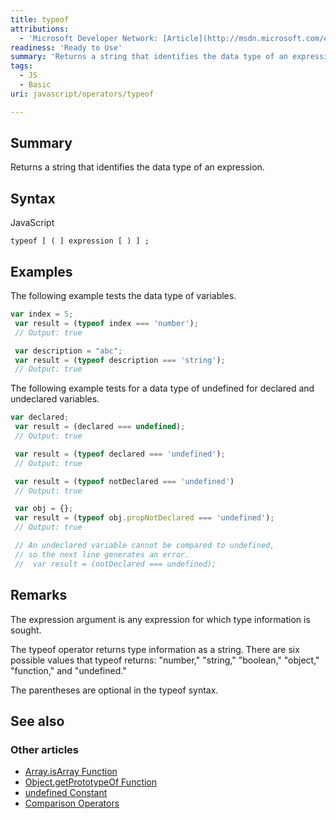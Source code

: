 ```yaml
---
title: typeof
attributions:
  - 'Microsoft Developer Network: [Article](http://msdn.microsoft.com/en-us/library/ie/259s7zc1(v=vs.94).aspx)'
readiness: 'Ready to Use'
summary: 'Returns a string that identifies the data type of an expression.'
tags:
  - JS
  - Basic
uri: javascript/operators/typeof

---
```

## Summary

Returns a string that identifies the data type of an expression.

## Syntax

<span class="language">JavaScript</span>

    typeof [ ( ] expression [ ) ] ;

## Examples

The following example tests the data type of variables.

``` js
var index = 5;
 var result = (typeof index === 'number');
 // Output: true

 var description = "abc";
 var result = (typeof description === 'string');
 // Output: true
```

The following example tests for a data type of undefined for declared and undeclared variables.

``` js
var declared;
 var result = (declared === undefined);
 // Output: true

 var result = (typeof declared === 'undefined');
 // Output: true

 var result = (typeof notDeclared === 'undefined')
 // Output: true

 var obj = {};
 var result = (typeof obj.propNotDeclared === 'undefined');
 // Output: true

 // An undeclared variable cannot be compared to undefined,
 // so the next line generates an error.
 //  var result = (notDeclared === undefined);
```

## Remarks

The expression argument is any expression for which type information is sought.

The typeof operator returns type information as a string. There are six possible values that typeof returns: "number," "string," "boolean," "object," "function," and "undefined."

The parentheses are optional in the typeof syntax.

## See also

### Other articles

-   [Array.isArray Function](/javascript/Array/isArray)
-   [Object.getPrototypeOf Function](/javascript/Object/getPrototypeOf)
-   [undefined Constant](/javascript/undefined)
-   [Comparison Operators](/javascript/operators/comparison)

